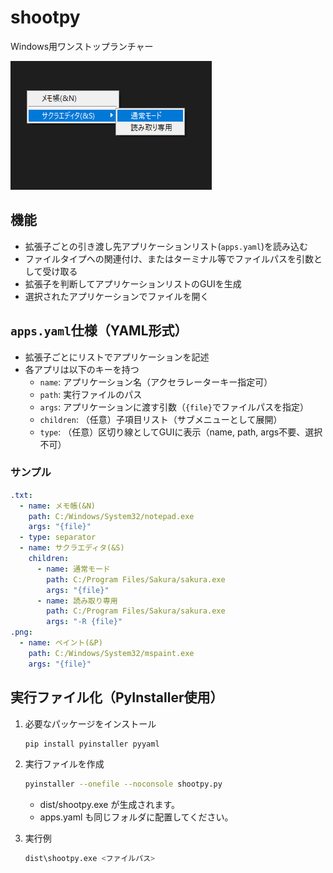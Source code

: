 # shootpy
Windows用ワンストップランチャー

![スクリーンショット](./image/screenshot.png)

## 機能
- 拡張子ごとの引き渡し先アプリケーションリスト(`apps.yaml`)を読み込む
- ファイルタイプへの関連付け、またはターミナル等でファイルパスを引数として受け取る
- 拡張子を判断してアプリケーションリストのGUIを生成
- 選択されたアプリケーションでファイルを開く

## `apps.yaml`仕様（YAML形式）
- 拡張子ごとにリストでアプリケーションを記述
- 各アプリは以下のキーを持つ
  - `name`: アプリケーション名（アクセラレーターキー指定可）
  - `path`: 実行ファイルのパス
  - `args`: アプリケーションに渡す引数（`{file}`でファイルパスを指定）
  - `children`: （任意）子項目リスト（サブメニューとして展開）
  - `type`: （任意）区切り線としてGUIに表示（name, path, args不要、選択不可）

### サンプル
```yaml
.txt:
  - name: メモ帳(&N)
    path: C:/Windows/System32/notepad.exe
    args: "{file}"
  - type: separator
  - name: サクラエディタ(&S)
    children:
      - name: 通常モード
        path: C:/Program Files/Sakura/sakura.exe
        args: "{file}"
      - name: 読み取り専用
        path: C:/Program Files/Sakura/sakura.exe
        args: "-R {file}"
.png:
  - name: ペイント(&P)
    path: C:/Windows/System32/mspaint.exe
    args: "{file}"
```

## 実行ファイル化（PyInstaller使用）

1. 必要なパッケージをインストール
   ```sh
   pip install pyinstaller pyyaml
   ```
2. 実行ファイルを作成
   ```sh
   pyinstaller --onefile --noconsole shootpy.py
   ```
   - dist/shootpy.exe が生成されます。
   - apps.yaml も同じフォルダに配置してください。

3. 実行例
   ```sh
   dist\shootpy.exe <ファイルパス>
   ```
